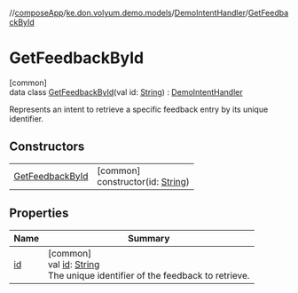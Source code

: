 //[composeApp](../../../../index.md)/[ke.don.volyum.demo.models](../../index.md)/[DemoIntentHandler](../index.md)/[GetFeedbackById](index.md)

# GetFeedbackById

[common]\
data class [GetFeedbackById](index.md)(val id: [String](https://kotlinlang.org/api/core/kotlin-stdlib/kotlin/-string/index.html)) : [DemoIntentHandler](../index.md)

Represents an intent to retrieve a specific feedback entry by its unique identifier.

## Constructors

| | |
|---|---|
| [GetFeedbackById](-get-feedback-by-id.md) | [common]<br>constructor(id: [String](https://kotlinlang.org/api/core/kotlin-stdlib/kotlin/-string/index.html)) |

## Properties

| Name | Summary |
|---|---|
| [id](id.md) | [common]<br>val [id](id.md): [String](https://kotlinlang.org/api/core/kotlin-stdlib/kotlin/-string/index.html)<br>The unique identifier of the feedback to retrieve. |